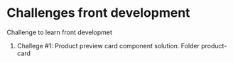 #  Challenges front development

Challenge to learn front developmet

<ol>
  <li>Challege #1: Product preview card component solution. Folder product-card
  </li>
</ol>
